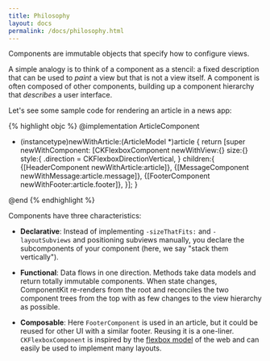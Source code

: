 ```yaml
---
title: Philosophy
layout: docs
permalink: /docs/philosophy.html
---
```


Components are immutable objects that specify how to configure views.

A simple analogy is to think of a component as a stencil: a fixed description that can be used to *paint* a view but that is not a view itself. A component is often composed of other components, building up a component hierarchy that *describes* a user interface.

Let's see some sample code for rendering an article in a news app:

{% highlight objc %}
@implementation ArticleComponent

+ (instancetype)newWithArticle:(ArticleModel *)article
{
  return [super newWithComponent:
          [CKFlexboxComponent
           newWithView:{}
           size:{}
           style:{
             .direction = CKFlexboxDirectionVertical,
           }
           children:{
             {[HeaderComponent newWithArticle:article]},
             {[MessageComponent newWithMessage:article.message]},
             {[FooterComponent newWithFooter:article.footer]},
           }];
}

@end
{% endhighlight %}

Components have three characteristics:

- **Declarative**: Instead of implementing `-sizeThatFits:` and `-layoutSubviews` and positioning subviews manually, you declare the subcomponents of your component (here, we say "stack them vertically").

- **Functional**: Data flows in one direction. Methods take data models and return totally immutable components. When state changes, ComponentKit re-renders from the root and reconciles the two component trees from the top with as few changes to the view hierarchy as possible.

- **Composable**: Here `FooterComponent` is used in an article, but it could be reused for other UI with a similar footer. Reusing it is a one-liner. `CKFlexboxComponent` is inspired by the [flexbox model](http://www.w3.org/TR/css3-flexbox) of the web and can easily be used to implement many layouts.
